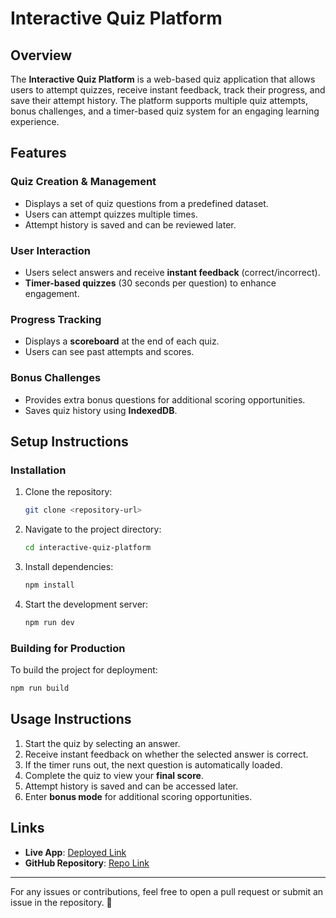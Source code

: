 # **Interactive Quiz Platform**

## **Overview**
The **Interactive Quiz Platform** is a web-based quiz application that allows users to attempt quizzes, receive instant feedback, track their progress, and save their attempt history. The platform supports multiple quiz attempts, bonus challenges, and a timer-based quiz system for an engaging learning experience.

## **Features**

### **Quiz Creation & Management**
- Displays a set of quiz questions from a predefined dataset.
- Users can attempt quizzes multiple times.
- Attempt history is saved and can be reviewed later.

### **User Interaction**
- Users select answers and receive **instant feedback** (correct/incorrect).
- **Timer-based quizzes** (30 seconds per question) to enhance engagement.

### **Progress Tracking**
- Displays a **scoreboard** at the end of each quiz.
- Users can see past attempts and scores.

### **Bonus Challenges**
- Provides extra bonus questions for additional scoring opportunities.
- Saves quiz history using **IndexedDB**.

## **Setup Instructions**

### **Installation**
1. Clone the repository:
   ```sh
   git clone <repository-url>
   ```
2. Navigate to the project directory:
   ```sh
   cd interactive-quiz-platform
   ```
3. Install dependencies:
   ```sh
   npm install
   ```
4. Start the development server:
   ```sh
   npm run dev
   ```

### **Building for Production**
To build the project for deployment:
```sh
npm run build
```

## **Usage Instructions**
1. Start the quiz by selecting an answer.
2. Receive instant feedback on whether the selected answer is correct.
3. If the timer runs out, the next question is automatically loaded.
4. Complete the quiz to view your **final score**.
5. Attempt history is saved and can be accessed later.
6. Enter **bonus mode** for additional scoring opportunities.

## **Links**
- **Live App**: [Deployed Link](#)
- **GitHub Repository**: [Repo Link](#)

---

For any issues or contributions, feel free to open a pull request or submit an issue in the repository. 🚀

